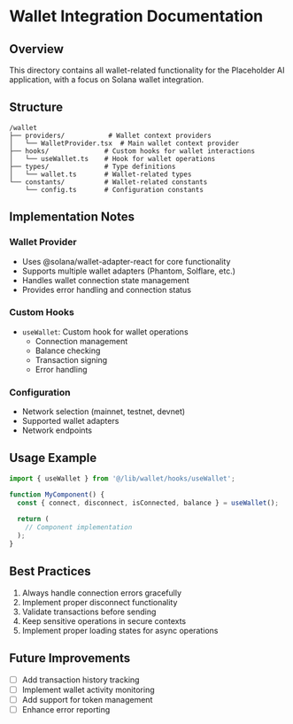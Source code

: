 # Wallet Integration Documentation

## Overview
This directory contains all wallet-related functionality for the Placeholder AI application, with a focus on Solana wallet integration.

## Structure
```
/wallet
├── providers/           # Wallet context providers
│   └── WalletProvider.tsx  # Main wallet context provider
├── hooks/              # Custom hooks for wallet interactions
│   └── useWallet.ts    # Hook for wallet operations
├── types/              # Type definitions
│   └── wallet.ts       # Wallet-related types
└── constants/          # Wallet-related constants
    └── config.ts       # Configuration constants
```

## Implementation Notes

### Wallet Provider
- Uses @solana/wallet-adapter-react for core functionality
- Supports multiple wallet adapters (Phantom, Solflare, etc.)
- Handles wallet connection state management
- Provides error handling and connection status

### Custom Hooks
- `useWallet`: Custom hook for wallet operations
  - Connection management
  - Balance checking
  - Transaction signing
  - Error handling

### Configuration
- Network selection (mainnet, testnet, devnet)
- Supported wallet adapters
- Network endpoints

## Usage Example
```typescript
import { useWallet } from '@/lib/wallet/hooks/useWallet';

function MyComponent() {
  const { connect, disconnect, isConnected, balance } = useWallet();
  
  return (
    // Component implementation
  );
}
```

## Best Practices
1. Always handle connection errors gracefully
2. Implement proper disconnect functionality
3. Validate transactions before sending
4. Keep sensitive operations in secure contexts
5. Implement proper loading states for async operations

## Future Improvements
- [ ] Add transaction history tracking
- [ ] Implement wallet activity monitoring
- [ ] Add support for token management
- [ ] Enhance error reporting